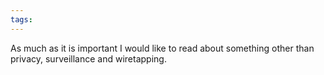 ```yaml
---
tags: 
---
```


As much as it is important I would like to read about something other than privacy, surveillance and wiretapping.
